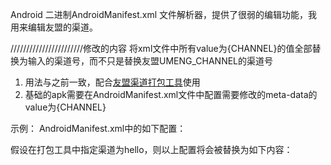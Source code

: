 Android 二进制AndroidManifest.xml 文件解析器，提供了很弱的编辑功能，我用来编辑友盟的渠道。


///////////////////////修改的内容
将xml文件中所有value为{CHANNEL}的值全部替换为输入的渠道号，而不只是替换友盟UMENG_CHANNEL的渠道号

1. 用法与之前一致，配合[友盟渠道打包工具](https://github.com/umeng/umeng-muti-channel-build-tool)使用
2. 基础的apk需要在AndroidManifest.xml文件中配置需要修改的meta-data的value为{CHANNEL}


示例：
AndroidManifest.xml中的如下配置：
<meta-data
    android:name="UMENG_CHANNEL"
    android:value="{CHANNEL}"/>
<meta-data
    android:name="JPUSH_CHANNEL"
    android:value="{CHANNEL}"/>
<meta-data
    android:name="FOO_CHANNEL"
    android:value="{CHANNEL}"/>
    
假设在打包工具中指定渠道为hello，则以上配置将会被替换为如下内容：
<meta-data
    android:name="UMENG_CHANNEL"
    android:value="hello"/>
<meta-data
    android:name="JPUSH_CHANNEL"
    android:value="hello"/>
<meta-data
    android:name="FOO_CHANNEL"
    android:value="hello"/>
